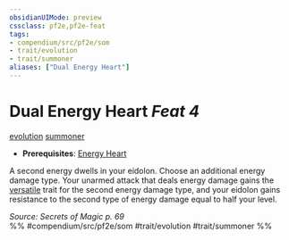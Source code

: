 ```yaml
---
obsidianUIMode: preview
cssclass: pf2e,pf2e-feat
tags:
- compendium/src/pf2e/som
- trait/evolution
- trait/summoner
aliases: ["Dual Energy Heart"]
---
```

# Dual Energy Heart  *Feat 4*  
[evolution](rules/traits/evolution-som.md "Evolution Feat Trait")  [summoner](rules/traits/summoner-som.md "Summoner Class Trait")  

- **Prerequisites**: [Energy Heart](compendium/feats/energy-heart-som.md)

A second energy dwells in your eidolon. Choose an additional energy damage type. Your unarmed attack that deals energy damage gains the [versatile](rules/traits/versatile.md "Versatile Weapon Trait") trait for the second energy damage type, and your eidolon gains resistance to the second type of energy damage equal to half your level.

*Source: Secrets of Magic p. 69*  
%% #compendium/src/pf2e/som #trait/evolution #trait/summoner %%